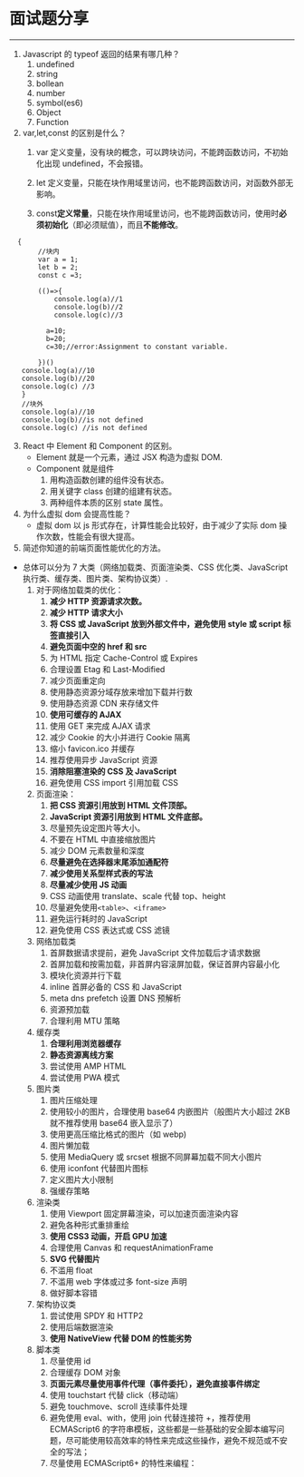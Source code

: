# 面试题分享
****

1. Javascript 的 typeof 返回的结果有哪几种？
    1.  undefined
    2.  string
    3.  bollean
    4.  number
    5.  symbol(es6)
    6.  Object
    7.  Function
2.  var,let,const 的区别是什么？
    1. var 定义变量，没有块的概念，可以跨块访问，不能跨函数访问，不初始化出现 undefined，不会报错。

    2. let 定义变量，只能在块作用域里访问，也不能跨函数访问，对函数外部无影响。

    3. const**定义常量**，只能在块作用域里访问，也不能跨函数访问，使用时**必须初始化**（即必须赋值），而且**不能修改**。
   

```
  {
       //块内
       var a = 1;
       let b = 2;
       const c =3;
        
       (()=>{
           console.log(a)//1
           console.log(b)//2
           console.log(c)//3

         a=10;
         b=20;
         c=30;//error:Assignment to constant variable.
         
       })()
   console.log(a)//10
   console.log(b)//20
   console.log(c) //3
   }
   //块外
   console.log(a)//10
   console.log(b)//is not defined
   console.log(c) //is not defined
```

3. React 中 Element 和 Component 的区别。
    * Element 就是一个元素，通过 JSX 构造为虚拟 DOM.
    * Component 就是组件
        1. 用构造函数创建的组件没有状态。
        2. 用关键字 class 创建的组建有状态。
        3. 两种组件本质的区别 state 属性。
4.  为什么虚拟 dom 会提高性能？
    * 虚拟 dom 以 js 形式存在，计算性能会比较好，由于减少了实际 dom 操作次数，性能会有很大提高。
5. 简述你知道的前端页面性能优化的方法。
* 总体可以分为 7 大类（网络加载类、页面渲染类、CSS 优化类、JavaScript 执行类、缓存类、图片类、架构协议类）.<br/>
    1. 对于网络加载类的优化：
       1. **减少 HTTP 资源请求次数。**
       2. **减少 HTTP 请求大小**
       3. **将 CSS 或 JavaScript 放到外部文件中，避免使用 style 或 script 标签直接引入**
       4. **避免页面中空的 href 和 src**
       5. 为 HTML 指定 Cache-Control 或 Expires
       6. 合理设置 Etag 和 Last-Modified
       7. 减少页面重定向
       8. 使用静态资源分域存放来增加下载并行数
       9. 使用静态资源 CDN 来存储文件
       10. **使用可缓存的 AJAX**
       11. 使用 GET 来完成 AJAX 请求
       12. 减少 Cookie 的大小并进行 Cookie 隔离
       13. 缩小 favicon.ico 并缓存
       14. 推荐使用异步 JavaScript 资源
       15. **消除阻塞渲染的 CSS 及 JavaScript**
       16. 避免使用 CSS import 引用加载 CSS
    2. 页面渲染：
       1. **把 CSS 资源引用放到 HTML 文件顶部。**
       2.  **JavaScript 资源引用放到 HTML 文件底部。**
       3.  尽量预先设定图片等大小。
       4.  不要在 HTML 中直接缩放图片
       5.  减少 DOM 元素数量和深度
       6.  **尽量避免在选择器末尾添加通配符**
       7.  **减少使用关系型样式表的写法**
       8.  **尽量减少使用 JS 动画**
       9.  CSS 动画使用 translate、scale 代替 top、height
       10. 尽量避免使用`<table>`、`<iframe>`
       11. 避免运行耗时的 JavaScript
       12. 避免使用 CSS 表达式或 CSS 滤镜
    3. 网络加载类
       1. 首屏数据请求提前，避免 JavaScript 文件加载后才请求数据
       2. 首屏加载和按需加载，非首屏内容滚屏加载，保证首屏内容最小化
       3. 模块化资源并行下载
       4. inline 首屏必备的 CSS 和 JavaScript
       5. meta dns prefetch 设置 DNS 预解析
       6. 资源预加载
       7. 合理利用 MTU 策略
    4. 缓存类
       1. **合理利用浏览器缓存**
       2. **静态资源离线方案**
       3. 尝试使用 AMP HTML
       4. 尝试使用 PWA 模式
    5. 图片类
       1. 图片压缩处理
       2. 使用较小的图片，合理使用 base64 内嵌图片（般图片大小超过 2KB 就不推荐使用 base64 嵌入显示了）
       3. 使用更高压缩比格式的图片（如 webp)
       4. 图片懒加载
       5. 使用 MediaQuery 或 srcset 根据不同屏幕加载不同大小图片
       6. 使用 iconfont 代替图片图标
       7. 定义图片大小限制
       8. 强缓存策略
    6. 渲染类
       1. 使用 Viewport 固定屏幕渲染，可以加速页面渲染内容
       2. 避免各种形式重排重绘
       3. **使用 CSS3 动画，开启 GPU 加速**
       4. 合理使用 Canvas 和 requestAnimationFrame
       5. **SVG 代替图片**
       6. 不滥用 float
       7. 不滥用 web 字体或过多 font-size 声明
       8. 做好脚本容错
    7. 架构协议类
       1. 尝试使用 SPDY 和 HTTP2
       2. 使用后端数据渲染
       3. **使用 NativeView 代替 DOM 的性能劣势**
    8. 脚本类
       1. 尽量使用 id
       2. 合理缓存 DOM 对象
       3. **页面元素尽量使用事件代理（事件委托），避免直接事件绑定**
       4. 使用 touchstart 代替 click（移动端）
       5. 避免 touchmove、scroll 连续事件处理
       6. 避免使用 eval、with，使用 join 代替连接符 +，推荐使用 ECMAScript6 的字符串模板，这些都是一些基础的安全脚本编写问题，尽可能使用较高效率的特性来完成这些操作，避免不规范或不安全的写法；
       7. 尽量使用 ECMAScript6+ 的特性来编程：